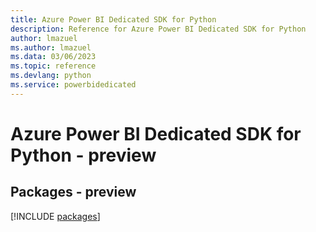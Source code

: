 ```yaml
---
title: Azure Power BI Dedicated SDK for Python
description: Reference for Azure Power BI Dedicated SDK for Python
author: lmazuel
ms.author: lmazuel
ms.data: 03/06/2023
ms.topic: reference
ms.devlang: python
ms.service: powerbidedicated
---
```

# Azure Power BI Dedicated SDK for Python - preview
## Packages - preview
[!INCLUDE [packages](power-bi-dedicated-index.md)]